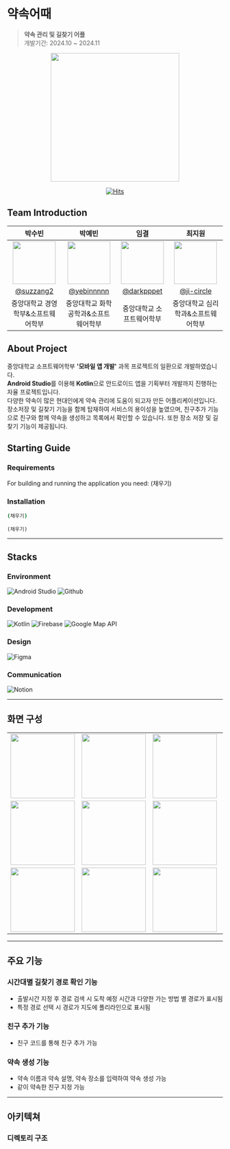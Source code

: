 # 약속어때
> **약속 관리 및 길찾기 어플** <br/>
> 개발기간: 2024.10 ~ 2024.11

<div align="center">

<img width="300" src="https://github.com/user-attachments/assets/2cfe1209-c1d3-4ff1-8fa4-4001810f4266">

[![Hits](https://hits.seeyoufarm.com/api/count/incr/badge.svg?url=https%3A%2F%2Fgithub.com%2FCAU-Mobile%2FYakSok&count_bg=%2379CFFF&title_bg=%23F3F3F3&icon=&icon_color=%23FFFFFF&title=hits&edge_flat=false)](https://hits.seeyoufarm.com)

</div>


## Team Introduction

|    박수빈    |     박예빈     |    임결    |   최지원   |                                                              
| :------------: | :-------: | :------------: | :------------: | 
|   <img width="100px" src="https://github.com/user-attachments/assets/fe11544e-9baf-4e0d-afd7-fe9450acda2e" />    |  <img width="100px" src="https://github.com/user-attachments/assets/bb3613ac-f165-43f3-85be-ff630a0ef83b"/>    |    <img width="100px" src="https://github.com/user-attachments/assets/fe1ddbe1-6819-4645-af9e-1e1684f5d0d8"/>   |  <img width="100px" src="https://github.com/user-attachments/assets/fbb41ed7-f35a-4b0e-b046-e750e22a5b29"/>  |
|   [@suzzang2](https://github.com/suzzang2)   |    [@yebinnnnn](https://github.com/yebinnnnn)  | [@darkpppet](https://github.com/darkpppet)  |  [@ji-circle](https://github.com/ji-circle) |
| 중앙대학교 경영학부&소프트웨어학부 | 중앙대학교 화학공학과&소프트웨어학부 | 중앙대학교 소프트웨어학부 | 중앙대학교 심리학과&소프트웨어학부

## About Project
중앙대학교 소프트웨어학부 **'모바일 앱 개발'** 과목 프로젝트의 일환으로 개발하였습니다. <br/>
**Android Studio**를 이용해 **Kotlin**으로 안드로이드 앱을 기획부터 개발까지 진행하는 자율 프로젝트입니다.  <br/>
다양한 약속이 많은 현대인에게 약속 관리에 도움이 되고자 만든 어플리케이션입니다. 장소저장 및 길찾기 기능을 함께 탑재하여 서비스의 용이성을 높였으며, 친구추가 기능으로 친구와 함께 약속을 생성하고 목록에서 확인할 수 있습니다. 또한 장소 저장 및 길찾기 기능이 제공됩니다.


## Starting Guide
### Requirements
For building and running the application you need:
(채우기)

### Installation
``` bash
(채우기)
```

```
(채우기)
```

---

## Stacks 


### Environment
![Android Studio](https://img.shields.io/badge/android%20studio-3DDC84?style=for-the-badge&logo=androidstudio&logoColor=white)
![Github](https://img.shields.io/badge/GitHub-181717?style=for-the-badge&logo=GitHub&logoColor=white)                  

### Development
![Kotlin](https://img.shields.io/badge/kotlin-7F52FF?style=for-the-badge&logo=kotlin&logoColor=white)
![Firebase](https://img.shields.io/badge/firebase-DD2C00?style=for-the-badge&logo=firebase&logoColor=white)
![Google Map API](https://img.shields.io/badge/Google%20Map%20API-4285F4?style=for-the-badge&logo=googlemaps&logoColor=white)

### Design
![Figma](https://img.shields.io/badge/figma-F24E1E?style=for-the-badge&logo=figma&logoColor=white)

### Communication
![Notion](https://img.shields.io/badge/Notion-000000?style=for-the-badge&logo=Notion&logoColor=white)

---
## 화면 구성
|   |   |   |   |   |
| :--: | :--: |:--: |:--: | :--: |
| <img width="150px" src="https://github.com/user-attachments/assets/6b98a0ea-83ce-4f98-816f-060c416f74e9"> | <img width="150px" src="https://github.com/user-attachments/assets/1d0b5532-3db3-4d85-92bf-e21c8d1951df"> | <img width="150px" src="https://github.com/user-attachments/assets/940c3c37-44b7-4569-a5d5-5927ad21c095"> | <img width="150px" src="https://github.com/user-attachments/assets/77e4e587-fc8a-4c41-996d-1789af37040e"> |  <img width="150px" src="https://github.com/user-attachments/assets/e7f0b2e1-1555-46d0-a73b-ada2c2383d34"> |  
| <img width="150px" src="https://github.com/user-attachments/assets/623a2aa4-006d-4479-9a87-e65fc1845793"> | <img width="150px" src="https://github.com/user-attachments/assets/712fa577-61f9-4461-a92c-7c7509478ebd"> | <img width="150px" src="https://github.com/user-attachments/assets/13126bcf-305c-4090-aa8f-9fc2b309d2bb"> | <img width="150px" src="https://github.com/user-attachments/assets/ba047cb2-68b1-4134-81c8-026d615e7843"> | <img width="150px" src="https://github.com/user-attachments/assets/28c594d8-62a7-4855-b4ad-db7fdd8feeaa"> | 
| <img width="150px" src="https://github.com/user-attachments/assets/111379e5-099e-4c43-9b7d-5d759a41e6d3"> | <img width="150px" src="https://github.com/user-attachments/assets/735527e0-af73-4b90-ac89-b3ca2bed6772"> | <img width="150px" src="https://github.com/user-attachments/assets/de55a275-1ad1-4dc7-b459-4bb6ceaf4711"> | <img width="150px" src="https://github.com/user-attachments/assets/992c16cc-1fa4-46ac-b419-516ce955f814"> | <img width="150px" src="https://github.com/user-attachments/assets/c48ed570-01c5-43ba-bc07-47c38114b66c"> |



---
## 주요 기능

### 시간대별 길찾기 경로 확인 기능
- 출발시간 지정 후 경로 검색 시 도착 예정 시간과 다양한 가는 방법 별 경로가 표시됨
- 특정 경로 선택 시 경로가 지도에 폴리라인으로 표시됨

### 친구 추가 기능
- 친구 코드를 통해 친구 추가 가능

### 약속 생성 기능
- 약속 이름과 약속 설명, 약속 장소를 입력하여 약속 생성 가능
- 같이 약속한 친구 지정 가능

---
## 아키텍쳐

### 디렉토리 구조
```bash


```
